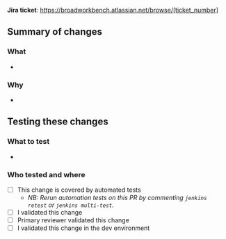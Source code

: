 <!-- Welcome to your Leonardo pull request! -->
<!-- Contributor guidelines: https://github.com/DataBiosphere/leonardo/blob/develop/CONTRIBUTING.md -->

__Jira ticket__: https://broadworkbench.atlassian.net/browse/[ticket_number]

<!-- ## Dependencies -->
<!-- Include any dependent tickets and describe the relationship. Include any other relevant Jira tickets. -->

## Summary of changes

<!-- Please give an abridged version of the ticket description here and/or fill out the following fields. -->

### What

-

### Why

-

## Testing these changes

### What to test

- <!-- Test case 1 -->

<!-- ### Test data -->

### Who tested and where

- [ ] This change is covered by automated tests <!-- (unit, automation, contract, etc) -->
  - _NB: Rerun automation tests on this PR by commenting `jenkins retest` or `jenkins multi-test`._
- [ ] I validated this change <!-- (in what environment?) -->
- [ ] Primary reviewer validated this change <!-- (consider a pair review!) -->
- [ ] I validated this change in the dev environment <!-- (after successfully merging to `develop`) -->
